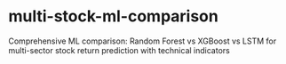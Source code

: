 # multi-stock-ml-comparison
Comprehensive ML comparison: Random Forest vs XGBoost vs LSTM for multi-sector stock return prediction with technical indicators
